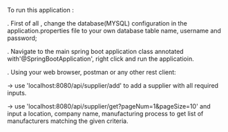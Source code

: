 To run this application :

. First of all , change the database(MYSQL) configuration in the application.properties file to your own database table name, username and password;

. Navigate to the main spring boot application class annotated with'@SpringBootApplication', right click and run the applicatioin.

. Using your web browser, postman or any other rest client:

-> use 'localhost:8080/api/supplier/add' to add a supplier with all required inputs.

-> use 'localhost:8080/api/supplier/get?pageNum=1&pageSize=10' and input a location, company name, manufacturing process to get list of manufacturers matching the given criteria.
